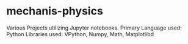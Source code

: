 # mechanis-physics
Various Projects utilizing Jupyter notebooks.
Primary Language used: Python
Libraries used: VPython, Numpy, Math, Matplotlibd
